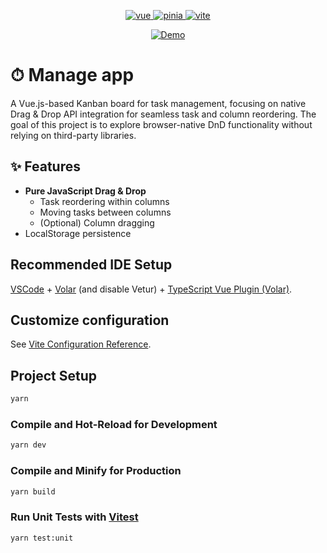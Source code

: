 <p align="center">
  <a href="https://github.com/vuejs/vue">
    <img src="https://img.shields.io/badge/vue-3.3.2-brightgreen.svg" alt="vue">
  </a>
  <a href="https://github.com/vuejs/pinia">
    <img src="https://img.shields.io/badge/pinia-2.0.36-brightgreen.svg" alt="pinia">
  </a>
  <a href="  https://github.com/vitejs/vite">
    <img src="https://img.shields.io/badge/vite-4.3.5-brightgreen.svg" alt="vite">
  </a>
 </p>

 <p align="center">
  <a href="https://pltnv.github.io/Manage">
    <img src="https://img.shields.io/badge/Live_Demo-GitHub_Pages-2ea44f?style=for-the-badge&logo=github&logoColor=white" alt="Demo">
  </a>
</p>

# &#x23F1; Manage app

A Vue.js-based Kanban board for task management, focusing on native Drag & Drop API integration for seamless task and column reordering. The goal of this project is to explore browser-native DnD functionality without relying on third-party libraries.

## ✨ Features

- **Pure JavaScript Drag & Drop**
  - Task reordering within columns
  - Moving tasks between columns
  - (Optional) Column dragging
- LocalStorage persistence

## Recommended IDE Setup

[VSCode](https://code.visualstudio.com/) + [Volar](https://marketplace.visualstudio.com/items?itemName=Vue.volar) (and disable Vetur) + [TypeScript Vue Plugin (Volar)](https://marketplace.visualstudio.com/items?itemName=Vue.vscode-typescript-vue-plugin).

## Customize configuration

See [Vite Configuration Reference](https://vitejs.dev/config/).

## Project Setup

```sh
yarn
```

### Compile and Hot-Reload for Development

```sh
yarn dev
```

### Compile and Minify for Production

```sh
yarn build
```

### Run Unit Tests with [Vitest](https://vitest.dev/)

```sh
yarn test:unit
```
